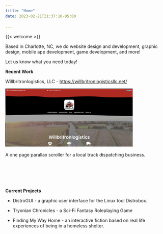 ```yaml
---
title: "Home"
date: 2023-02-21T21:37:10-05:00

---
```


{{< welcome >}}

Based in Charlotte, NC, we do website design and development, graphic design, mobile app development, game development, and more!

Let us know what you need today!

**Recent Work**

Willbritronlogistics, LLC - https://willbritronlogisticsllc.net/
  
<a href="https://willbritronlogisticsllc.net" target="_blank"><img src="willbritronlogistics.png" alt="WILLBRITRONLOGISTICS, LLC" width="400"></img></a>
<p>A one page parallax scroller for a local truck dispatching business.</p>

<br/><br/><br/><br/>


**Current Projects**

- DistroGUI - a graphic user interface for the Linux tool Distrobox.

- Tryonian Chronicles - a Sci-Fi Fantasy Roleplaying Game

- Finding My Way Home - an interactive fiction based on real life experiences of being in a homeless shelter.